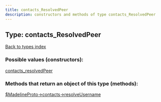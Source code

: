 ```yaml
---
title: contacts_ResolvedPeer
description: constructors and methods of type contacts_ResolvedPeer
---
```

## Type: contacts\_ResolvedPeer  
[Back to types index](index.md)



### Possible values (constructors):

[contacts\_resolvedPeer](../constructors/contacts_resolvedPeer.md)  



### Methods that return an object of this type (methods):

[$MadelineProto->contacts->resolveUsername](../methods/contacts_resolveUsername.md)  



